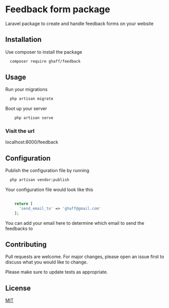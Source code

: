 # Feedback form package
Laravel package to create and handle feedback forms on your website

## Installation
Use composer to install the package

```bash
  composer require ghaff/feedback
```

## Usage
Run your migrations
```php
  php artisan migrate
```
Boot up your server
```php
    php artisan serve
```
### Visit the url
localhost:8000/feedback

## Configuration
Publish the configuration file by running

```bash
  php artisan vendor:publish
```

Your configuration file would look like this

  ```php
    
      return [
        'send_email_to' => 'ghaff@gmail.com'  
      ];
  
  ```
  You can add your email here to determine which email to send the feedbacks to 
  
## Contributing
Pull requests are welcome. For major changes, please open an issue first to discuss what you would like to change.

Please make sure to update tests as appropriate.

## License
[MIT](https://choosealicense.com/licenses/mit/)
